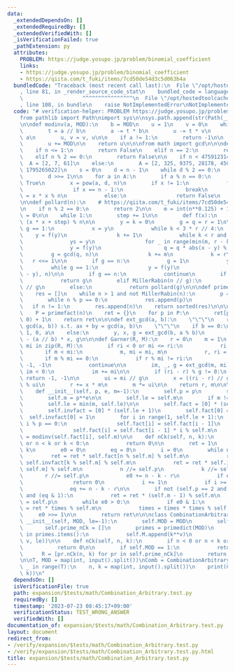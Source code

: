 ```yaml
---
data:
  _extendedDependsOn: []
  _extendedRequiredBy: []
  _extendedVerifiedWith: []
  _isVerificationFailed: true
  _pathExtension: py
  attributes:
    PROBLEM: https://judge.yosupo.jp/problem/binomial_coefficient
    links:
    - https://judge.yosupo.jp/problem/binomial_coefficient
    - https://qiita.com/t_fuki/items/7cd50de54d3c5d063b4a
  bundledCode: "Traceback (most recent call last):\n  File \"/opt/hostedtoolcache/Python/3.11.4/x64/lib/python3.11/site-packages/onlinejudge_verify/documentation/build.py\"\
    , line 81, in _render_source_code_stat\n    bundled_code = language.bundle(\n\
    \                   ^^^^^^^^^^^^^^^^\n  File \"/opt/hostedtoolcache/Python/3.11.4/x64/lib/python3.11/site-packages/onlinejudge_verify/languages/python.py\"\
    , line 108, in bundle\n    raise NotImplementedError\nNotImplementedError\n"
  code: "# verification-helper: PROBLEM https://judge.yosupo.jp/problem/binomial_coefficient\n\
    from pathlib import Path\nimport sys\n\nsys.path.append(str(Path(__file__).resolve().parent.parent.parent.parent))\n\
    \n\ndef modinv(a, MOD):\n    b = MOD\n    u = 1\n    v = 0\n    while b > 0:\n\
    \        t = a // b\n        a -= t * b\n        u -= t * v\n        a, b = b,\
    \ a\n        u, v = v, u\n\n    if a != 1:\n        return -1\n\n    if u != 0:\n\
    \        u += MOD\n\n    return u\n\n\nfrom math import gcd\n\n\ndef MillerRabin(n):\n\
    \    if n <= 1:\n        return False\n    elif n == 2:\n        return True\n\
    \    elif n % 2 == 0:\n        return False\n\n    if n < 4759123141:\n      \
    \  A = [2, 7, 61]\n    else:\n        A = [2, 325, 9375, 28178, 450775, 9780504,\
    \ 1795265022]\n    s = 0\n    d = n - 1\n    while d % 2 == 0:\n        s += 1\n\
    \        d >>= 1\n\n    for a in A:\n        if a % n == 0:\n            return\
    \ True\n        x = pow(a, d, n)\n        if x != 1:\n            for t in range(s):\n\
    \                if x == n - 1:\n                    break\n                x\
    \ = x * x % n\n            else:\n                return False\n    return True\n\
    \n\ndef pollard(n):\n    # https://qiita.com/t_fuki/items/7cd50de54d3c5d063b4a\n\
    \n    if n % 2 == 0:\n        return 2\n\n    m = int(n**0.125) + 1\n    step\
    \ = 0\n\n    while 1:\n        step += 1\n\n        def f(x):\n            return\
    \ (x * x + step) % n\n\n        y = k = 0\n        g = q = r = 1\n\n        while\
    \ g == 1:\n            x = y\n            while k < 3 * r // 4:\n            \
    \    y = f(y)\n                k += 1\n            while k < r and g == 1:\n \
    \               ys = y\n                for _ in range(min(m, r - k)):\n     \
    \               y = f(y)\n                    q = q * abs(x - y) % n\n       \
    \         g = gcd(q, n)\n                k += m\n            k = r\n         \
    \   r <<= 1\n\n        if g == n:\n            g = 1\n            y = ys\n   \
    \         while g == 1:\n                y = f(y)\n                g = gcd(abs(x\
    \ - y), n)\n\n        if g == n:\n            continue\n        if MillerRabin(g):\n\
    \            return g\n        elif MillerRabin(n // g):\n            return n\
    \ // g\n        else:\n            return pollard(g)\n\n\ndef primefact(n):\n\
    \    res = []\n    while n > 1 and not MillerRabin(n):\n        p = pollard(n)\n\
    \        while n % p == 0:\n            res.append(p)\n            n //= p\n \
    \   if n != 1:\n        res.append(n)\n    return sorted(res)\n\n\ndef primedict(n):\n\
    \    P = primefact(n)\n    ret = {}\n    for p in P:\n        ret[p] = ret.get(p,\
    \ 0) + 1\n    return ret\n\n\ndef ext_gcd(a, b):\n    \"\"\"\n    return (x, y,\
    \ gcd(a, b)) s.t. ax + by = gcd(a, b)\n    \"\"\"\n    if b == 0:\n        return\
    \ 1, 0, a\n    else:\n        y, x, g = ext_gcd(b, a % b)\n        return x, y\
    \ - (a // b) * x, g\n\n\ndef Garner(R, M):\n    r = 0\n    m = 1\n    for ri,\
    \ mi in zip(R, M):\n        if ri < 0 or mi <= ri:\n            ri %= mi\n\n \
    \       if m < mi:\n            m, mi = mi, m\n            r, ri = ri, r\n\n \
    \       if m % mi == 0:\n            if r % mi != ri:\n                return\
    \ -1, -1\n            continue\n\n        im, _, g = ext_gcd(m, mi)\n        if\
    \ im < 0:\n            im += mi\n\n        if (ri - r) % g != 0:\n           \
    \ return -1, -1\n\n        ui = mi // g\n        x = ((ri - r) // g % ui) * im\
    \ % ui\n        r += x * m\n        m *= ui\n\n    return r, m\n\n\nclass CombinationPrimePowerMOD:\n\
    \    def __init__(self, p, e, m=-1):\n        self.p = p\n        self.e = e\n\
    \        self.m = p**e\n\n        self.le = self.m\n        if m != -1:\n    \
    \        self.le = min(m, self.le)\n\n        self.fact = [0] * (self.le + 1)\n\
    \        self.invfact = [0] * (self.le + 1)\n        self.fact[0] = 1\n      \
    \  self.invfact[0] = 1\n        for i in range(1, self.le + 1):\n            if\
    \ i % p == 0:\n                self.fact[i] = self.fact[i - 1]\n            else:\n\
    \                self.fact[i] = self.fact[i - 1] * i % self.m\n            self.invfact[i]\
    \ = modinv(self.fact[i], self.m)\n\n    def nCk(self, n, k):\n        if n < 0\
    \ or n < k or k < 0:\n            return 0\n\n        ret = 1\n        r = n -\
    \ k\n        e0 = 0\n        eq = 0\n        i = 0\n        while n > 0:\n   \
    \         ret = ret * self.fact[n % self.m] % self.m\n            ret = ret *\
    \ self.invfact[k % self.m] % self.m\n            ret = ret * self.invfact[r %\
    \ self.m] % self.m\n            n //= self.p\n            k //= self.p\n     \
    \       r //= self.p\n            e0 += n - k - r\n            if e0 >= self.e:\n\
    \                return 0\n            i += 1\n            if i >= self.e:\n \
    \               eq += n - k - r\n\n        if not (self.p == 2 and self.e >= 3)\
    \ and (eq & 1):\n            ret = ret * (self.m - 1) % self.m\n        times\
    \ = self.p\n        while e0 > 0:\n            if e0 & 1:\n                ret\
    \ = ret * times % self.m\n            times = times * times % self.m\n       \
    \     e0 >>= 1\n\n        return ret\n\n\nclass CombinationArbitrary:\n    def\
    \ __init__(self, MOD, le=-1):\n        self.MOD = MOD\n        self.M = []\n \
    \       self.prime_nCk = []\n        primes = primedict(MOD)\n        for k, v\
    \ in primes.items():\n            self.M.append(k**v)\n            self.prime_nCk.append(CombinationPrimePowerMOD(k,\
    \ v, le))\n\n    def nCk(self, n, k):\n        if n < 0 or n < k or k < 0:\n \
    \           return 0\n\n        if self.MOD == 1:\n            return 0\n\n  \
    \      R = [pr.nCk(n, k) for pr in self.prime_nCk]\n        return Garner(R, self.M)[0]\n\
    \n\nT, MOD = map(int, input().split())\nComb = CombinationArbitrary(MOD)\nfor\
    \ _ in range(T):\n    n, k = map(int, input().split())\n    print(Comb.nCk(n,\
    \ k))\n"
  dependsOn: []
  isVerificationFile: true
  path: expansion/$tests/math/Combination_Arbitrary.test.py
  requiredBy: []
  timestamp: '2023-07-23 08:45:17+09:00'
  verificationStatus: TEST_WRONG_ANSWER
  verifiedWith: []
documentation_of: expansion/$tests/math/Combination_Arbitrary.test.py
layout: document
redirect_from:
- /verify/expansion/$tests/math/Combination_Arbitrary.test.py
- /verify/expansion/$tests/math/Combination_Arbitrary.test.py.html
title: expansion/$tests/math/Combination_Arbitrary.test.py
---
```

